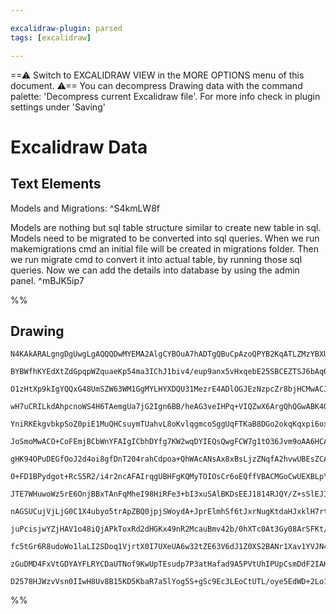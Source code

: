 ```yaml
---

excalidraw-plugin: parsed
tags: [excalidraw]

---
```

==⚠  Switch to EXCALIDRAW VIEW in the MORE OPTIONS menu of this document. ⚠== You can decompress Drawing data with the command palette: 'Decompress current Excalidraw file'. For more info check in plugin settings under 'Saving'


# Excalidraw Data

## Text Elements
Models and Migrations: ^S4kmLW8f

Models are nothing but sql table structure similar to create new table in sql.
Models need to be migrated to be converted into sql queries.
When we run makemigrations cmd an initial file will be created in migrations folder.
Then we run migrate cmd to convert it into actual table, by running those sql queries.
Now we can add the details into database by using the admin panel. ^mBJK5ip7

%%
## Drawing
```compressed-json
N4KAkARALgngDgUwgLgAQQQDwMYEMA2AlgCYBOuA7hADTgQBuCpAzoQPYB2KqATLZMzYBXUtiRoIACyhQ4zZAHoFAc0JRJQgEYA6bGwC2CgF7N6hbEcK4OCtptbErHALRY8RMpWdx8Q1TdIEfARcZgRmBShcZQUebQBGOJ4aOiCEfQQOKGZuAG1wMFAwYogSbggAZQAWAGt9ABkAdQAOADMU4shYRHKoLCgOksxuZwBmAAY4gHYATjnmqdmeGYA2

BYBWfhKYEdXtZdGpqpWZquaeKp54ma3IChJ1biv4/eup9anx5vHxqebE25SBCEZTSJ6bAqQazKYLccaA5hQUhsGoIADCbHwbFI5QAxPEEASCYNIJpcNgaspkUIOMQMVicRIkdZmHBcIEsiSIK1CPh8BVYLCJIIPFzEcjUY0HpIngikSiEAKYEL0CKyoDqaCOOEcmh4oC2GzsGodnqfoCqcI4ABJYi61C5AC6gNa5Aytu4HCEfMBhFpWHKuHGXOpt

O1zHtXp9kIgYQQxG48UmSZW63WM1GgMYLHYXDQU31MezrE4ADlOGJEzNzpcZr8bjHCMwACJpPoJtCtAhhQGaYS0gCiwQyWXtTsBQjgxFw7cT72aVXWVV+E0ugKIHBqnu9+HXbAp8e4XfwPZjfUwAwkAFk2MQgsxUNZiKgryDyFBc/IQ5QACr9co3neJ6PrSL5vjOn7IFyrScFAFSEEY4i8PCMYwVkABiuD6LypqoCsgLnlAACCRDKHm6DBK0AxZk

wH7uCRILkdAhpcnoWS4H6TAemgUa7jG2Ign6BB/heAG3veIHPq+VIQZwX6ArgQhQGwABK4QIUhSJCAg66cQAEsCoKXqgLw8OsBQAL5bEUJRlBI+gAEIAFIANLrIQcBTFy3RIdA/6AsMaBjOMozaFUZxVFMBxHBMmYxrhzjrHE4wzFMhw8CslyjIuoz4TG9zEI8aDrGs2hpfEaynOsoyJBCnRAiCYJoDMcRrBVNUrCsPCjKM3V1SU0Iqih9Xigq9L

YniRKEkgvbkpSoZ0piE1MuQHCsuymTUahvL8oKvlqgmcoSggUqFTKaB8DGo2okqKqxpi6oxpqkjhvahb1Ya5Imom5oxpak62mOzqoW6CDcagvG+v6gXoLg8Qhv2xCvdu0YjQgh4XTM8RphcaU0TmnDcFFDb1cWublhwlbFc05xzLMJO2S2bYY6gx6nvVfY0sQQ7pJtQMTlOM4s/E86LklVS5ecumbijfH1ViB4dqz3Y6We/7XuJwEbRDbDqH6yio

JoSmoMwACO+CoFEmjBCbWnYFAIgICbhDYfg7KW2wqDYIEQsQwgFCW7g1tO36Jvm9oAA6HCARJ2rxh7htO9hMntgnmhO2x2ap36ylhxbpvaaQhDhJHHCNJImSoBQTukDSqD6LgqLJ++n5e/oz7WKgfpqFYFs8jb9x8onXs+9nHD1+BH5yazmJ3qQpc/hX4/V6gtfj83vvYO3CeZ7RXdQF3WSe+SDsEIHwfUIbMCrzSHD65bkhsGEeeoAXTDF8wpfl

gHK94OPuDEGfOoJ2d4oi8gfDnT204rahCdpoa+QhWAcANsAx8xBsLjzZNqfA2hvwUBEsZCAMctaBB1nrZBhtjZmwtlbG24ohD20ds7V27tc7exCH0P2AdaEh3HtQ0uxCHxxyAZ7dOE8U7x1zmI3epAx652oa/QuH9S7l0rivNe9dG7pEnq3LeHdx7dw/GffuTtB4W2kaPeOocN5TzWjPfAc8F5LyrjXOuNiM7bzYZwLO+9D65xPkIM+PDL7wJvhw

O+FD1BPydgot+RcS5R2/i4r2ncAFAIrqgUBHFgKQMyTOIOsCr6oEQffVBACMGoCwUEXBLpYLwUQomKo2habjBWCmdM5VFi1IwlhHC3A8r1UIgxMi5RKJbVJrRcwBBhlMWUnAVisEOLalIODSG/Ei7+GEurdAgjHykI4LrSQ98jYHwUTw22tdGGkNYCw0gO9LFcPPjbUO/Co67OEWnJOk9JGiIzt42iVij4vzicoqOqjl6uPXlomxujt6d0Mb3Vmv

JTE7WHuwoWz5rE6OnjBBxTAnFqMheI98HiRFe3+bI3xuSAlBKDsEEJ1814RJQY/Z+sSlEJI4Ek3+qTAEPxAQgMBOSgXQIKc/UJJTIkZPKaHKpOCuSKWUmpVgDS0BaVVvLfShkmomX2OZYoVkCg2UgHZdALRRhQEaC5NEfJmxGCgPUQ0ptLVsEIFuAi8BfIbhmjGGGwUXhLl6i1NpfxUrHEBAlE4YUJanDad8KoqxWmAgKkVXg8Qmm/GaDVDKnwap

nAGSUCujVjLjG0C1X4ubyo5trApZBQ0jpjSWoydA+JprElmhSf6tJxrNugKtdaHJxklH7rtZU+0HqHSuvKSU0pZRTuOrdcdooNTCC1DqRMBojTfTNMNEo/0bR2jyMDeqrosJgyVms+qfo7wwwgLgZIK6ubIzQMaronqniQkNWjFmBYs0rFDf1SAZNCb5gZkBpgJYuUViQiLVMWburxDilepmwRZydhVr2RGPMRzZCPQLaBwtRZLgqhcAEMYNxbh4

juPcisjwYZjHAV1o48iQjAPkToxRd2dHGKx49nR2McauBmv42b/0hXTc0At3Gy08ArSFKt/7ay8chHxyAbtEQYn0NhGQ8YAAKTHjKXpKIidkUAHLXv1rLQEmRiDmdpJZqjqNjNRFkURUgyIKAVwAVZmMNm3Mea8xe6jDHMQwGUCB5WJ4ECWXAMeu9cA4ACiFtwGy0AK4ZFGcWwYDBi4UAcnNLti0GR4laKVsr2XsAiEHdaPo+gBTHR7ZNNtPqSiV

fc5tGr6R8udoWo1laLI2SDoq1VjrtX0I7UXeUA6w32tZE63V6dJ1Z0XS2BANr1Xav1YVJN4UE6ZsbfSCpVdL1116lW+t0b6QADyW7YA/V3Wtkbc2xuwUwq7XCBbHuzagPN9CdSNJPAexd576QCEzNGQgKi+3LsLdM/5tgnmQhBac19g7+gBy0nh4j7zEh2QeehyD/QWOfzvokAtbLzBvaYnwAADW4FUdN+xuq5TaSFZca4Cixip3yAAmk8EWTPyp

zGuDMD4FxVtGDYAYFLRYCDaUTNof9KwUpTEsudp7P3atHafad9A5PVtUhIPUpCsmDdF2IAKBA8zipm5IDHDHdKWZsw1ZAQ3RXlqoGNRABys9yikGUGSAAFFcKYl8Q9h5FpfUt6wACUXI1LKG9OyP3AfcDB4mGHjPvAs/R7j2rznwO4KLZu7YyMwXh2gzUv6IuyCZf1UyI7pW6rATYCINby2tcXeQA4Ge7gzf+JKW9X3zv+eSh2AAFYIHtswCoPe4

D2578HJWzvVsn0IIwH8Uv8B15KD5KbaR7a5lYog5S+gSc9Ec3LEoCtUTL/oye5EdWD+2Lo1F9coRiKH431v2WMWwBfu5GRXtGAAshAAsiAA=
```
%%